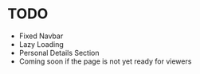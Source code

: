 # TODO

- Fixed Navbar
- Lazy Loading
- Personal Details Section
- Coming soon if the page is not yet ready for viewers
